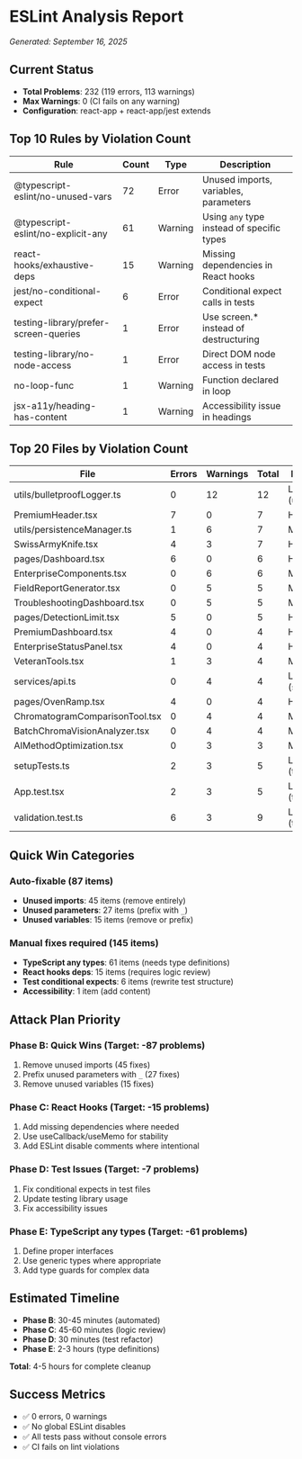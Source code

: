 # ESLint Analysis Report
*Generated: September 16, 2025*

## Current Status
- **Total Problems**: 232 (119 errors, 113 warnings)
- **Max Warnings**: 0 (CI fails on any warning)
- **Configuration**: react-app + react-app/jest extends

## Top 10 Rules by Violation Count

| Rule | Count | Type | Description |
|------|-------|------|-------------|
| @typescript-eslint/no-unused-vars | 72 | Error | Unused imports, variables, parameters |
| @typescript-eslint/no-explicit-any | 61 | Warning | Using `any` type instead of specific types |
| react-hooks/exhaustive-deps | 15 | Warning | Missing dependencies in React hooks |
| jest/no-conditional-expect | 6 | Error | Conditional expect calls in tests |
| testing-library/prefer-screen-queries | 1 | Error | Use screen.* instead of destructuring |
| testing-library/no-node-access | 1 | Error | Direct DOM node access in tests |
| no-loop-func | 1 | Warning | Function declared in loop |
| jsx-a11y/heading-has-content | 1 | Warning | Accessibility issue in headings |

## Top 20 Files by Violation Count

| File | Errors | Warnings | Total | Priority |
|------|--------|----------|-------|----------|
| utils/bulletproofLogger.ts | 0 | 12 | 12 | Low (util) |
| PremiumHeader.tsx | 7 | 0 | 7 | High |
| utils/persistenceManager.ts | 1 | 6 | 7 | Medium |
| SwissArmyKnife.tsx | 4 | 3 | 7 | High |
| pages/Dashboard.tsx | 6 | 0 | 6 | High |
| EnterpriseComponents.tsx | 0 | 6 | 6 | Medium |
| FieldReportGenerator.tsx | 0 | 5 | 5 | Medium |
| TroubleshootingDashboard.tsx | 0 | 5 | 5 | Medium |
| pages/DetectionLimit.tsx | 5 | 0 | 5 | High |
| PremiumDashboard.tsx | 4 | 0 | 4 | High |
| EnterpriseStatusPanel.tsx | 4 | 0 | 4 | High |
| VeteranTools.tsx | 1 | 3 | 4 | Medium |
| services/api.ts | 0 | 4 | 4 | Low (service) |
| pages/OvenRamp.tsx | 4 | 0 | 4 | High |
| ChromatogramComparisonTool.tsx | 0 | 4 | 4 | Medium |
| BatchChromaVisionAnalyzer.tsx | 0 | 4 | 4 | Medium |
| AIMethodOptimization.tsx | 0 | 3 | 3 | Medium |
| setupTests.ts | 2 | 3 | 5 | Low (test) |
| App.test.tsx | 2 | 3 | 5 | Low (test) |
| validation.test.ts | 6 | 3 | 9 | Low (test) |

## Quick Win Categories

### Auto-fixable (87 items)
- **Unused imports**: 45 items (remove entirely)
- **Unused parameters**: 27 items (prefix with `_`)
- **Unused variables**: 15 items (remove or prefix)

### Manual fixes required (145 items)
- **TypeScript any types**: 61 items (needs type definitions)
- **React hooks deps**: 15 items (requires logic review)
- **Test conditional expects**: 6 items (rewrite test structure)
- **Accessibility**: 1 item (add content)

## Attack Plan Priority

### Phase B: Quick Wins (Target: -87 problems)
1. Remove unused imports (45 fixes)
2. Prefix unused parameters with `_` (27 fixes) 
3. Remove unused variables (15 fixes)

### Phase C: React Hooks (Target: -15 problems)
1. Add missing dependencies where needed
2. Use useCallback/useMemo for stability
3. Add ESLint disable comments where intentional

### Phase D: Test Issues (Target: -7 problems)
1. Fix conditional expects in test files
2. Update testing library usage
3. Fix accessibility issues

### Phase E: TypeScript any types (Target: -61 problems)
1. Define proper interfaces
2. Use generic types where appropriate
3. Add type guards for complex data

## Estimated Timeline
- **Phase B**: 30-45 minutes (automated)
- **Phase C**: 45-60 minutes (logic review)
- **Phase D**: 30 minutes (test refactor)
- **Phase E**: 2-3 hours (type definitions)

**Total**: 4-5 hours for complete cleanup

## Success Metrics
- ✅ 0 errors, 0 warnings
- ✅ No global ESLint disables
- ✅ All tests pass without console errors
- ✅ CI fails on lint violations